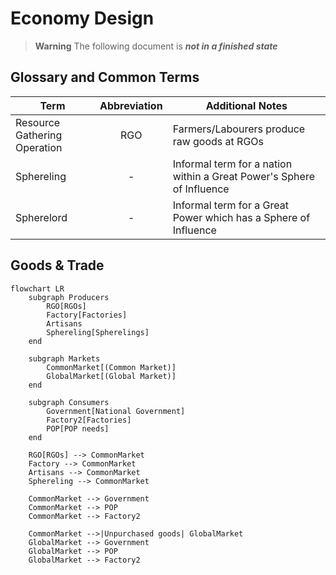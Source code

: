 # Economy Design

> **Warning**
> The following document is ***not in a finished state***

## Glossary and Common Terms
| Term | Abbreviation | Additional Notes |
|------|:------------:|------------------|
| Resource Gathering Operation | RGO | Farmers/Labourers produce raw goods at RGOs |
| Sphereling                   |  -  | Informal term for a nation within a Great Power's Sphere of Influence|
| Spherelord                   |  -  | Informal term for a Great Power which has a Sphere of Influence |

## Goods & Trade
```mermaid
flowchart LR
	subgraph Producers
		RGO[RGOs]
		Factory[Factories]
		Artisans
		Sphereling[Spherelings]
	end

	subgraph Markets
		CommonMarket[(Common Market)]
		GlobalMarket[(Global Market)]
	end

	subgraph Consumers
		Government[National Government]
		Factory2[Factories]
		POP[POP needs]
	end

	RGO[RGOs] --> CommonMarket
	Factory --> CommonMarket
	Artisans --> CommonMarket
	Sphereling --> CommonMarket

	CommonMarket --> Government
	CommonMarket --> POP
	CommonMarket --> Factory2

	CommonMarket -->|Unpurchased goods| GlobalMarket
	GlobalMarket --> Government
	GlobalMarket --> POP
	GlobalMarket --> Factory2	
```

<!--
Discord User: ape#1209
Original infograph: u/wael_M
https://www.reddit.com/r/victoria2/comments/j2xmfp/victoria_ii_economy_production/

Comments from ape#1209:
okay so the wrong parts of this graphic are
1. "more social reforms means that the profit is more evenly distributed" is wrong. 
it's hardcoded how the profits are shared from factories. the profit is split 50/50, one half goes into the factory's budget, which is spent on buying input & maintenance goods. the other half is then split again between the capitalists and the workers and paid as wages. and for the workers again it's split 50/50 between the clerks and craftsmen in the state. the factory budget however has a cap for how much money it can have, and when it's reached, all money put into the budget go directly to the capitalists.
now, what minimum wage does do, is create a minimal wage which a factory has to pay, even if it's unprofitable. this however doesn't change any of the above percentages. once the wage calculated from profits is higher than the minimum wage, it doesn't affect the distribution at all. it only really kills factories with too small profit margins and makes it more expensive to subsidize bad factories

2. aristocrats don't invest in production
capitalists invest part of their income into construction projects, aristocrats don't. any pop can contribute to the national bank, however (aristocrats usually don't do this either, they don't make enough money)

3. prestige doesn't matter, overall rank does
what's important to know is that rank determines both buying and selling order on the world market. also that factories buy their input goods from the world market first, which can be counterproductive if you're trying to set up a supply chain for throughput bonuses

4. taxes are silly
this is a nitpick but it should be explained regardless. the way taxes are actually calculated are that they take a percentage of each purchase made by a pop, strictly making it a consumption tax but functioning as income tax. tariffs are the same, but only apply to good purchased from the world market (and also apply to factory purchases)
now, most of this is kinda banal. what will really be a headache is trying to figure out how the spheres work, and how they're supposed to work. currently in the game they're very bizarre and don't make any sense? especially not as a sphereling.
-->